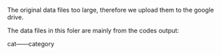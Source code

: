 The original data files too large, therefore we upload them to the google drive.

The data files in this foler are mainly from the codes output:  

cat——category

